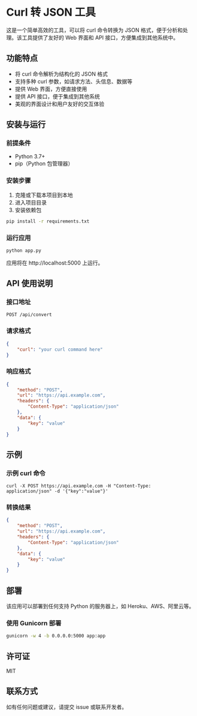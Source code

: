 # Curl 转 JSON 工具

这是一个简单高效的工具，可以将 curl 命令转换为 JSON 格式，便于分析和处理。该工具提供了友好的 Web 界面和 API 接口，方便集成到其他系统中。

## 功能特点

- 将 curl 命令解析为结构化的 JSON 格式
- 支持多种 curl 参数，如请求方法、头信息、数据等
- 提供 Web 界面，方便直接使用
- 提供 API 接口，便于集成到其他系统
- 美观的界面设计和用户友好的交互体验

## 安装与运行

### 前提条件

- Python 3.7+
- pip（Python 包管理器）

### 安装步骤

1. 克隆或下载本项目到本地
2. 进入项目目录
3. 安装依赖包

```bash
pip install -r requirements.txt
```

### 运行应用

```bash
python app.py
```

应用将在 http://localhost:5000 上运行。

## API 使用说明

### 接口地址

```
POST /api/convert
```

### 请求格式

```json
{
    "curl": "your curl command here"
}
```

### 响应格式

```json
{
    "method": "POST",
    "url": "https://api.example.com",
    "headers": {
        "Content-Type": "application/json"
    },
    "data": {
        "key": "value"
    }
}
```

## 示例

### 示例 curl 命令

```
curl -X POST https://api.example.com -H "Content-Type: application/json" -d '{"key":"value"}'
```

### 转换结果

```json
{
    "method": "POST",
    "url": "https://api.example.com",
    "headers": {
        "Content-Type": "application/json"
    },
    "data": {
        "key": "value"
    }
}
```

## 部署

该应用可以部署到任何支持 Python 的服务器上，如 Heroku、AWS、阿里云等。

### 使用 Gunicorn 部署

```bash
gunicorn -w 4 -b 0.0.0.0:5000 app:app
```

## 许可证

MIT

## 联系方式

如有任何问题或建议，请提交 issue 或联系开发者。
